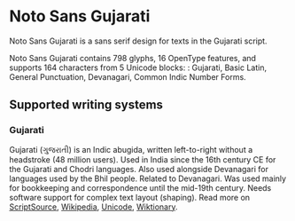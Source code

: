 
# Noto Sans Gujarati

Noto Sans Gujarati is a sans serif design for texts in the Gujarati script. 

Noto Sans Gujarati contains 798 glyphs, 16 OpenType features, and supports 164 characters from 5 Unicode blocks: : Gujarati, Basic Latin, General Punctuation, Devanagari, Common Indic Number Forms.


## Supported writing systems


### Gujarati

Gujarati (ગુજરાતી) is an Indic abugida, written left-to-right without a headstroke (48 million users). Used in India since the 16th century CE for the Gujarati and Chodri languages. Also used alongside Devanagari for languages used by the Bhil people. Related to Devanagari. Was used mainly for bookkeeping and correspondence until the mid-19th century. Needs software support for complex text layout (shaping). Read more on [ScriptSource](https://scriptsource.org/scr/Gujr), [Wikipedia](https://en.wikipedia.org/wiki/ISO_15924:Gujr), [Unicode](https://www.unicode.org/versions/Unicode13.0.0/ch12.pdf#G34334), [Wiktionary](https://en.wiktionary.org/wiki/Category:Gujarati_script).

